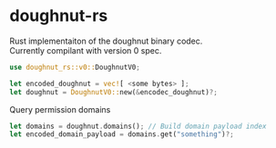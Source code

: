 # doughnut-rs
Rust implementaiton of the doughnut binary codec.  
Currently compilant with version 0 spec.  

```rust
use doughnut_rs::v0::DoughnutV0;

let encoded_doughnut = vec![ <some bytes> ];
let doughnut = DoughnutV0::new(&encodec_doughnut)?;
```

Query permission domains
```rust
let domains = doughnut.domains(); // Build domain payload index
let encoded_domain_payload = domains.get("something")?;
```
